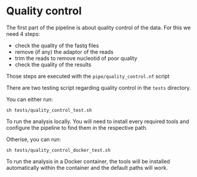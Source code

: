# Quality control

The first part of the pipeline is about quality control of the data.
For this we need 4 steps:
- check the quality of the fastq files
- remove (if any) the adaptor of the reads
- trim the reads to remove nucleotid of poor quality
- check the quality of the results

Those steps are executed with the `pipe/quality_control.nf` script

There are two testing script regarding quality control in the `tests` directory.

You can either run:

```
sh tests/quality_control_test.sh
```
To run the analysis locally. You will need to install every required tools
and configure the pipeline to find them in the respective path.

Otherise, you can run:

```
sh tests/quality_control_docker_test.sh
```
To run the analysis in a Docker container, the tools will be installed
automatically within the container and the default paths will work.

